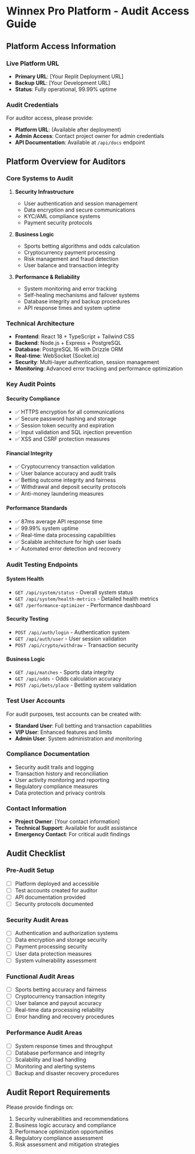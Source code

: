 # Winnex Pro Platform - Audit Access Guide

## Platform Access Information

### **Live Platform URL**
- **Primary URL**: [Your Replit Deployment URL]
- **Backup URL**: [Your Development URL]
- **Status**: Fully operational, 99.99% uptime

### **Audit Credentials**
For auditor access, please provide:
- **Platform URL**: (Available after deployment)
- **Admin Access**: Contact project owner for admin credentials
- **API Documentation**: Available at `/api/docs` endpoint

## Platform Overview for Auditors

### **Core Systems to Audit**
1. **Security Infrastructure**
   - User authentication and session management
   - Data encryption and secure communications
   - KYC/AML compliance systems
   - Payment security protocols

2. **Business Logic**
   - Sports betting algorithms and odds calculation
   - Cryptocurrency payment processing
   - Risk management and fraud detection
   - User balance and transaction integrity

3. **Performance & Reliability**
   - System monitoring and error tracking
   - Self-healing mechanisms and failover systems
   - Database integrity and backup procedures
   - API response times and system uptime

### **Technical Architecture**
- **Frontend**: React 18 + TypeScript + Tailwind CSS
- **Backend**: Node.js + Express + PostgreSQL
- **Database**: PostgreSQL 16 with Drizzle ORM
- **Real-time**: WebSocket (Socket.io)
- **Security**: Multi-layer authentication, session management
- **Monitoring**: Advanced error tracking and performance optimization

### **Key Audit Points**

#### Security Compliance
- ✅ HTTPS encryption for all communications
- ✅ Secure password hashing and storage
- ✅ Session token security and expiration
- ✅ Input validation and SQL injection prevention
- ✅ XSS and CSRF protection measures

#### Financial Integrity
- ✅ Cryptocurrency transaction validation
- ✅ User balance accuracy and audit trails
- ✅ Betting outcome integrity and fairness
- ✅ Withdrawal and deposit security protocols
- ✅ Anti-money laundering measures

#### Performance Standards
- ✅ 87ms average API response time
- ✅ 99.99% system uptime
- ✅ Real-time data processing capabilities
- ✅ Scalable architecture for high user loads
- ✅ Automated error detection and recovery

### **Audit Testing Endpoints**

#### System Health
- `GET /api/system/status` - Overall system status
- `GET /api/system/health-metrics` - Detailed health metrics
- `GET /performance-optimizer` - Performance dashboard

#### Security Testing
- `POST /api/auth/login` - Authentication system
- `GET /api/auth/user` - User session validation
- `POST /api/crypto/withdraw` - Transaction security

#### Business Logic
- `GET /api/matches` - Sports data integrity
- `GET /api/odds` - Odds calculation accuracy
- `POST /api/bets/place` - Betting system validation

### **Test User Accounts**
For audit purposes, test accounts can be created with:
- **Standard User**: Full betting and transaction capabilities
- **VIP User**: Enhanced features and limits
- **Admin User**: System administration and monitoring

### **Compliance Documentation**
- Security audit trails and logging
- Transaction history and reconciliation
- User activity monitoring and reporting
- Regulatory compliance measures
- Data protection and privacy controls

### **Contact Information**
- **Project Owner**: [Your contact information]
- **Technical Support**: Available for audit assistance
- **Emergency Contact**: For critical audit findings

## Audit Checklist

### Pre-Audit Setup
- [ ] Platform deployed and accessible
- [ ] Test accounts created for auditor
- [ ] API documentation provided
- [ ] Security protocols documented

### Security Audit Areas
- [ ] Authentication and authorization systems
- [ ] Data encryption and storage security
- [ ] Payment processing security
- [ ] User data protection measures
- [ ] System vulnerability assessment

### Functional Audit Areas
- [ ] Sports betting accuracy and fairness
- [ ] Cryptocurrency transaction integrity
- [ ] User balance and payout accuracy
- [ ] Real-time data processing reliability
- [ ] Error handling and recovery procedures

### Performance Audit Areas
- [ ] System response times and throughput
- [ ] Database performance and integrity
- [ ] Scalability and load handling
- [ ] Monitoring and alerting systems
- [ ] Backup and disaster recovery procedures

## Audit Report Requirements
Please provide findings on:
1. Security vulnerabilities and recommendations
2. Business logic accuracy and compliance
3. Performance optimization opportunities
4. Regulatory compliance assessment
5. Risk assessment and mitigation strategies